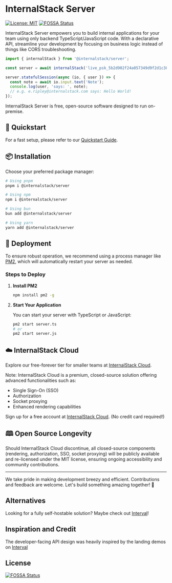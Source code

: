 # InternalStack Server

[![License: MIT](https://img.shields.io/badge/License-MIT-yellow.svg)](https://opensource.org/licenses/MIT)
[![FOSSA Status](https://app.fossa.com/api/projects/git%2Bgithub.com%2Finternalstack%2Fserver.svg?type=shield)](https://app.fossa.com/projects/git%2Bgithub.com%2Finternalstack%2Fserver?ref=badge_shield)

InternalStack Server empowers you to build internal applications for your team using only backend TypeScript/JavaScript code. With a declarative API, streamline your development by focusing on business logic instead of things like CORS troubleshooting.

```typescript
import { internalStack } from '@internalstack/server';

const server = await internalStack('live_psk_5b2d902f24a057349d9f2d1c385fef7c59');

server.statefulSession(async (io, { user }) => {
  const note = await io.input.text('Note');
  console.log(user, 'says: ', note);
  // e.g. e.ripley@internalstack.com says: Hello World!
});
```

InternalStack Server is free, open-source software designed to run on-premise.

## 🌟 Quickstart

For a fast setup, please refer to our [Quickstart Guide](https://internalstack.com/docs/quickstart).

## 📦 Installation

Choose your preferred package manager:

```sh
# Using pnpm
pnpm i @internalstack/server

# Using npm
npm i @internalstack/server

# Using bun
bun add @internalstack/server

# Using yarn
yarn add @internalstack/server
```

## 🚀 Deployment

To ensure robust operation, we recommend using a process manager like [PM2](https://github.com/Unitech/pm2), which will automatically restart your server as needed.

### Steps to Deploy

1. **Install PM2**

   ```sh
   npm install pm2 -g
   ```

2. **Start Your Application**

   You can start your server with TypeScript or JavaScript:

   ```sh
   pm2 start server.ts
   # or
   pm2 start server.js
   ```

## ☁️ InternalStack Cloud

Explore our free-forever tier for smaller teams at [InternalStack Cloud](https://internalstack.com).

Note: InternalStack Cloud is a premium, closed-source solution offering advanced functionalities such as:

- Single Sign-On (SSO)
- Authorization
- Socket proxying
- Enhanced rendering capabilities

Sign up for a free account at [InternalStack Cloud](https://internalstack.com). (No credit card required!)

## 🕮 Open Source Longevity

Should InternalStack Cloud discontinue, all closed-source components (rendering, authorization, SSO, socket proxying) will be publicly available and re-licensed under the MIT license, ensuring ongoing accessibility and community contributions.

---

We take pride in making development breezy and efficient. Contributions and feedback are welcome. Let's build something amazing together! 🚀


## Alternatives
Looking for a fully self-hostable solution? Maybe check out [Interval](https://github.com/interval/server)!

## Inspiration and Credit
The developer-facing API design was heavily inspired by the landing demos on [Interval](https://interval.com)

## License
[![FOSSA Status](https://app.fossa.com/api/projects/git%2Bgithub.com%2Finternalstack%2Fserver.svg?type=large)](https://app.fossa.com/projects/git%2Bgithub.com%2Finternalstack%2Fserver?ref=badge_large)